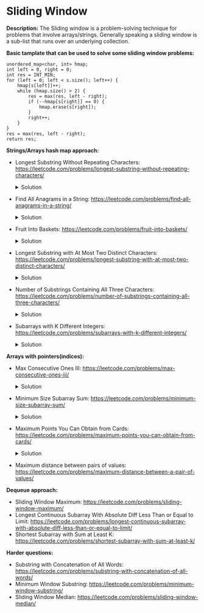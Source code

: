 # Sliding Window

**Description:**
The Sliding window is a problem-solving technique for problems that involve arrays/strings.
Generally speaking a sliding window is a sub-list that runs over an underlying collection.

**Basic tamplate that can be used to solve some sliding window problems:**

```
unordered_map<char, int> hmap;
int left = 0, right = 0;
int res = INT_MIN;
for (left = 0; left < s.size(); left++) {
    hmap[s[left]]++;
    while (hmap.size() > 2) {
        res = max(res, left - right);
        if (--hmap[s[right]] == 0) {
            hmap.erase(s[right]);
        }
        right++;
    }
}
res = max(res, left - right);
return res;
```

**Strings/Arrays hash map approach:**
* Longest Substring Without Repeating Characters: https://leetcode.com/problems/longest-substring-without-repeating-characters/
    <details><summary>Solution</summary><p>

        Two left and right pointers are introduced and points to index 0, we are
        iterating through the input string using the right pointer
        and check if we already meet this character. To check if we met the
        char we use unordered map and save the index of this char to it.
        Two cases are possible: 
            1. If we met this char -> calculate the length by
               subtraction left pointer from the right, andupdate left pointer
               with the maximum index value (current or use char index that we met).
               And we still need to update the current char index in unordered map.
            2. If we didn't meet this char -> Just update the current char index in unordered map.
        Input: s = "abcabcbb"
        Output: 3
 
</p></details>

* Find All Anagrams in a String: https://leetcode.com/problems/find-all-anagrams-in-a-string/
    <details><summary>Solution</summary><p>

        Create a first vector1 of 26 elements and fill it with the frequences of charactes from the
        source string. Create a second vector2 of 26 elements to hold frequnces of chars for the
        target string.
        While iterating through the target string, calculate frequency for the current char and
        save it into vector2.
        If target string index is higher than size of the source string we decrease frequency
        of character at index i - size. Than we vector1 and vector2 are equal -> we save the
        i - size + 1 index to the result vector.
        Input: s = "cbaebabacd", p = "abc"
        Output: [0,6]
 
</p></details>

* Fruit Into Baskets: https://leetcode.com/problems/fruit-into-baskets/
    <details><summary>Solution</summary><p>

        Two left and right pointers are introduced and points to index 0.
        We want to save the tree type and it's frequency, like fruit[2] = 3.
        We are iterating through the input vector using the right pointer
        and calculate fruit type occurance using unordered map.
        While size of the map exceed the 2 basket, we need to update
        returned result by getting maximum from current result and right - left.
        Also wee need to decrease the current window by increasing left pointer
        and decreasing frequency of the fruit in the hmap. If the frequency of the fruit
        type is equal to zero, we need to erase it from the hmap.
        Input: [1,2,3,2,2]
        Output: 4
        Explanation: collect [2,3,2,2].
 
</p></details>

* Longest Substring with At Most Two Distinct Characters: https://leetcode.com/problems/longest-substring-with-at-most-two-distinct-characters/
    <details><summary>Solution</summary><p>

        Two left and right pointers are introduced and points to index 0.
        We want to save the char and it's frequency, like hmap[a] = 3.
        We are iterating through the input string using the right pointer
        and save char frequency using unordered map.
        While size of the map exceed the 2, we need to update returned result by
        getting maximum from current result and right - left.
        Also wee need to decrease the current window by increasing left pointer
        and decreasing frequency of the char in the hmap. If the frequency of the char
        is equal to zero, we need to erase it from the hmap.
        Input: s = "ccaabbb"
        Output: 5
        Explanation: The substring is "aabbb" which its length is 5.
 
</p></details>

* Number of Substrings Containing All Three Characters: https://leetcode.com/problems/number-of-substrings-containing-all-three-characters/
    <details><summary>Solution</summary><p>

        Two left and right pointers are introduced and points to index 0.
        We are iterating through the input string using the right pointer
        and calculate number of times we met this character by using vector[3].
        Then while all three characters are exist in the array, we iterating through the
        input string using left pointer and decrease the freequence of character.
        At a last step we add left pointer to the result variable.
                 0 1 2 3 4 5 6 7 8 9
        Example: a a a b b c c a b c
        When all a, b, c > 0 for first time at position 5, then after while loop left pointer
        will be at position 3, we will add 3 to result because there would be three substrings
        from three a's. Then a,b,c > 0 at position 7 ,then we will move left pointer to position 5
        then we will add 5 to result because there could be 5 substrings starting from 0 to second b.
        At position 5: a a a b b c, a a b b c, a b b c,
        At position 7: a a a b b c c a, a a b b c c a, a b b c c a, b b c c a, b c c a,  
 
</p></details>

* Subarrays with K Different Integers: https://leetcode.com/problems/subarrays-with-k-different-integers/
    <details><summary>Solution</summary><p>

        The returned result could be the: return Exact(A, K) - Exact(A, K - 1);
        Where Exact() function can be implemented as described below:
        Two left and right pointers are introduced and points to index 0.
        We want to save the integer and it's frequency, like hmap[7] = 3.
        We are iterating through the input vector using the right pointer
        and save integer frequency using unordered map.
        While size of the map exceed K, we keep decreasing the current window by
        increasing left pointer and decreasing frequency of the integer in the hmap.
        If the frequency of the integer is equal to zero, we need to erase it from the hmap.
        After that we need to update the returned result, by adding to res: the length between
        right and left pointer: res += right - left + 1;
        Input: nums = [1,2,1,3,4], k = 3
        Output: 3
        Explanation: Subarrays formed with exactly 3 different integers: [1,2,1,3], [2,1,3], [1,3,4].
 
</p></details>

**Arrays with pointers(indices):**
* Max Consecutive Ones III: https://leetcode.com/problems/max-consecutive-ones-iii/
    <details><summary>Solution</summary><p>

        Two left and right pointers are introduced and points to index 0.
        We are iterating through the input vector using the right pointer
        and increase the count if we met 0 in the input vector (means that we can flip it).
        While count exceed K, we keep decreasing the current window by
        increasing left pointer. While doing that we check if the vactor at left index is
        euqal to 0, and if so we decrease the count. Like vector[left] == 0 -> count--;
        After that we need to update the returned result: res = max(res, right - left + 1);
        Input: nums = [1,1,1,0,0,0,1,1,1,1,0], k = 2
        Output: 6
        Explanation: [1,1,1,0,0,1,1,1,1,1,1]
 
</p></details>

* Minimum Size Subarray Sum: https://leetcode.com/problems/minimum-size-subarray-sum/
    <details><summary>Solution</summary><p>

        Two left and right pointers are introduced and points to index 0.
        We are iterating through the input vector using the right pointer
        and subtract the current vector value form target: target -= vector[right].
        While target <= 0, we keep decreasing the current window by
        increasing left pointer. While doing that we increase the target += vector[left]
        and calulating the returned result: res = min(res, right - left + 1);
        Input: target = 7, nums = [2,3,1,2,4,3]
        Output: 2
        Explanation: The subarray [4,3] has the minimal length under the problem constraint.
 
</p></details>

* Maximum Points You Can Obtain from Cards: https://leetcode.com/problems/maximum-points-you-can-obtain-from-cards/
    <details><summary>Solution</summary><p>

        Two left and right pointers are introduced to keep the sum from left and right.
        First, calculate the sum from the left part of the array from 0 to K.
        Then we are iterating thorugh the input array and keep increasing right 
        window of the array, while decreasing left part:
         * As a first step we decrease the current calulated result from the first step
           by removing the last element from the left part, like: left -= cardPoints[K - ind - 1].
         * Then we increase the current calculated result by adding the first element form the
           right part, like: right += cardPoints[size - ind - 1].
         * And finally we save the maximum of the current window:  ans = max(ans, left + right); 
        Input: cardPoints = [1,2,3,4,5,6,1], k = 3
        Output: 12
        Explanation: After the first step, your score will always be 1. However, choosing the
        rightmost card first will maximize your total score. The optimal strategy is to take the three
        cards on the right, giving a final score of 1 + 6 + 5 = 12.
 
</p></details>

* Maximum distance between pairs of values: https://leetcode.com/problems/maximum-distance-between-a-pair-of-values/

**Dequeue approach:**
* Sliding Window Maximum: https://leetcode.com/problems/sliding-window-maximum/
* Longest Continuous Subarray With Absolute Diff Less Than or Equal to Limit: https://leetcode.com/problems/longest-continuous-subarray-with-absolute-diff-less-than-or-equal-to-limit/
* Shortest Subarray with Sum at Least K: https://leetcode.com/problems/shortest-subarray-with-sum-at-least-k/

**Harder questions:**
* Substring with Concatenation of All Words: https://leetcode.com/problems/substring-with-concatenation-of-all-words/
* Minimum Window Substring: https://leetcode.com/problems/minimum-window-substring/
* Sliding Window Median: https://leetcode.com/problems/sliding-window-median/
